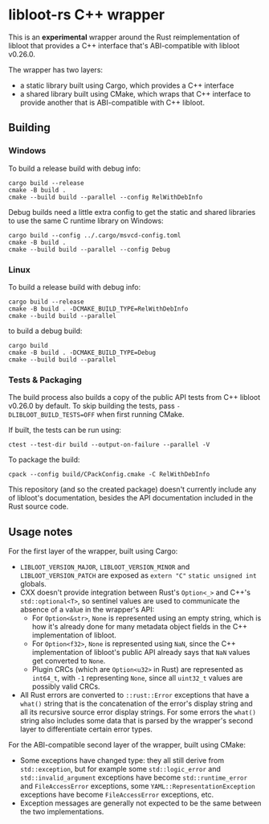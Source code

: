 # libloot-rs C++ wrapper

This is an **experimental** wrapper around the Rust reimplementation of libloot that provides a C++ interface that's ABI-compatible with libloot v0.26.0.

The wrapper has two layers:

- a static library built using Cargo, which provides a C++ interface
- a shared library built using CMake, which wraps that C++ interface to provide another that is ABI-compatible with C++ libloot.

## Building

### Windows

To build a release build with debug info:

```
cargo build --release
cmake -B build .
cmake --build build --parallel --config RelWithDebInfo
```

Debug builds need a little extra config to get the static and shared libraries to use the same C runtime library on Windows:

```
cargo build --config ../.cargo/msvcd-config.toml
cmake -B build .
cmake --build build --parallel --config Debug
```

### Linux

To build a release build with debug info:

```
cargo build --release
cmake -B build . -DCMAKE_BUILD_TYPE=RelWithDebInfo
cmake --build build --parallel
```

to build a debug build:

```
cargo build
cmake -B build . -DCMAKE_BUILD_TYPE=Debug
cmake --build build --parallel
```

### Tests & Packaging

The build process also builds a copy of the public API tests from C++ libloot v0.26.0 by default. To skip building the tests, pass `-DLIBLOOT_BUILD_TESTS=OFF` when first running CMake.

If built, the tests can be run using:

```
ctest --test-dir build --output-on-failure --parallel -V
```

To package the build:

```
cpack --config build/CPackConfig.cmake -C RelWithDebInfo
```

This repository (and so the created package) doesn't currently include any of libloot's documentation, besides the API documentation included in the Rust source code.

## Usage notes

For the first layer of the wrapper, built using Cargo:

- `LIBLOOT_VERSION_MAJOR`, `LIBLOOT_VERSION_MINOR` and `LIBLOOT_VERSION_PATCH` are exposed as `extern "C"` `static unsigned int` globals.
- CXX doesn't provide integration between Rust's `Option<_>` and C++'s `std::optional<T>`, so sentinel values are used to communicate the absence of a value in the wrapper's API:
    - For `Option<&str>`, `None` is represented using an empty string, which is how it's already done for many metadata object fields in the C++ implementation of libloot.
    - For `Option<f32>`, `None` is represented using `NaN`, since the C++ implementation of libloot's public API already says that `NaN` values get converted to `None`.
    - Plugin CRCs (which are `Option<u32>` in Rust) are represented as `int64_t`, with `-1` representing `None`, since all `uint32_t` values are possibly valid CRCs.
- All Rust errors are converted to `::rust::Error` exceptions that have a `what()` string that is the concatenation of the error's display string and all its recursive source error display strings. For some errors the `what()` string also includes some data that is parsed by the wrapper's second layer to differentiate certain error types.

For the ABI-compatible second layer of the wrapper, built using CMake:

- Some exceptions have changed type: they all still derive from `std::exception`, but for example some `std::logic_error` and `std::invalid_argument` exceptions have become `std::runtime_error` and `FileAccessError` exceptions, some `YAML::RepresentationException` exceptions have become `FileAccessError` exceptions, etc.
- Exception messages are generally not expected to be the same between the two implementations.
